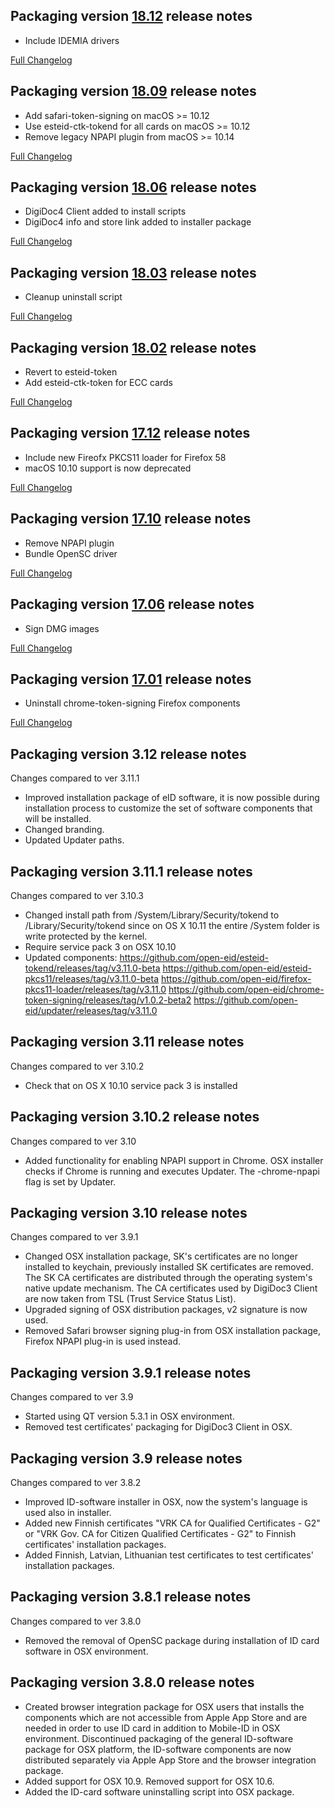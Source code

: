Packaging version [18.12](https://github.com/open-eid/osx-installer/releases/tag/v18.12) release notes
--------------------------------------------
- Include IDEMIA drivers

[Full Changelog](https://github.com/open-eid/osx-installer/compare/v18.09...v18.12)

Packaging version [18.09](https://github.com/open-eid/osx-installer/releases/tag/v18.09) release notes
--------------------------------------------
- Add safari-token-signing on macOS >= 10.12
- Use esteid-ctk-tokend for all cards on macOS >= 10.12
- Remove legacy NPAPI plugin from macOS >= 10.14

[Full Changelog](https://github.com/open-eid/osx-installer/compare/v18.06...v18.09)

Packaging version [18.06](https://github.com/open-eid/osx-installer/releases/tag/v18.06) release notes
--------------------------------------------
- DigiDoc4 Client added to install scripts
- DigiDoc4 info and store link added to installer package

[Full Changelog](https://github.com/open-eid/osx-installer/compare/v18.03...v18.06)

Packaging version [18.03](https://github.com/open-eid/osx-installer/releases/tag/v18.03) release notes
--------------------------------------------
- Cleanup uninstall script

[Full Changelog](https://github.com/open-eid/osx-installer/compare/v18.02...v18.03)

Packaging version [18.02](https://github.com/open-eid/osx-installer/releases/tag/v18.02) release notes
--------------------------------------------
- Revert to esteid-token
- Add esteid-ctk-token for ECC cards 

[Full Changelog](https://github.com/open-eid/osx-installer/compare/v17.12...v18.02)

Packaging version [17.12](https://github.com/open-eid/osx-installer/releases/tag/v17.12) release notes
--------------------------------------------
- Include new Fireofx PKCS11 loader for Firefox 58
- macOS 10.10 support is now deprecated

[Full Changelog](https://github.com/open-eid/osx-installer/compare/v17.10...v17.12)

Packaging version [17.10](https://github.com/open-eid/osx-installer/releases/tag/v17.10) release notes
--------------------------------------------
- Remove NPAPI plugin
- Bundle OpenSC driver

[Full Changelog](https://github.com/open-eid/osx-installer/compare/v17.06...v17.10)

Packaging version [17.06](https://github.com/open-eid/osx-installer/releases/tag/v17.06) release notes
--------------------------------------------
- Sign DMG images

[Full Changelog](https://github.com/open-eid/osx-installer/compare/v17.01...v17.06)

Packaging version [17.01](https://github.com/open-eid/osx-installer/releases/tag/v17.01) release notes
--------------------------------------------
- Uninstall chrome-token-signing Firefox components

[Full Changelog](https://github.com/open-eid/osx-installer/compare/v3.12.0...v17.01)


Packaging version 3.12 release notes
--------------------------------------
Changes compared to ver 3.11.1

- Improved installation package of eID software, it is now possible during installation process to customize the set of software components that will be installed. 
- Changed branding.
- Updated Updater paths.


Packaging version 3.11.1 release notes
--------------------------------------
Changes compared to ver 3.10.3

- Changed install path from /System/Library/Security/tokend to /Library/Security/tokend since on OS X 10.11 the entire /System folder is write protected by the kernel.
- Require service pack 3 on OSX 10.10
- Updated components:
https://github.com/open-eid/esteid-tokend/releases/tag/v3.11.0-beta
https://github.com/open-eid/esteid-pkcs11/releases/tag/v3.11.0-beta
https://github.com/open-eid/firefox-pkcs11-loader/releases/tag/v3.11.0
https://github.com/open-eid/chrome-token-signing/releases/tag/v1.0.2-beta2
https://github.com/open-eid/updater/releases/tag/v3.11.0


Packaging version 3.11 release notes
--------------------------------------
Changes compared to ver 3.10.2

- Check that on OS X 10.10 service pack 3 is installed


Packaging version 3.10.2 release notes
--------------------------------------
Changes compared to ver 3.10

- Added functionality for enabling NPAPI support in Chrome. OSX installer checks if Chrome is running and executes Updater. The -chrome-npapi flag is set by Updater.


Packaging version 3.10 release notes
--------------------------------------
Changes compared to ver 3.9.1

- Changed OSX installation package, SK's certificates are no longer installed to keychain, previously installed SK certificates are removed. The SK CA certificates are distributed through the operating system's native update mechanism. The CA certificates used by DigiDoc3 Client are now taken from TSL (Trust Service Status List).	
- Upgraded signing of OSX distribution packages, v2 signature is now used. 
- Removed Safari browser signing plug-in from OSX installation package, Firefox NPAPI plug-in is used instead. 


Packaging version 3.9.1 release notes
--------------------------------------
Changes compared to ver 3.9

- Started using QT version 5.3.1 in OSX environment.
- Removed test certificates' packaging for DigiDoc3 Client in OSX.


Packaging version 3.9 release notes
--------------------------------------
Changes compared to ver 3.8.2

- Improved ID-software installer in OSX, now the system's language is used also in installer.
- Added new Finnish certificates "VRK CA for Qualified Certificates - G2" or "VRK Gov. CA for Citizen Qualified Certificates - G2" to Finnish certificates' installation packages. 
- Added Finnish, Latvian, Lithuanian test certificates to test certificates' installation packages. 


Packaging version 3.8.1 release notes
--------------------------------------
Changes compared to ver 3.8.0

- Removed the removal of OpenSC package during installation of ID card software in OSX environment.


Packaging version 3.8.0 release notes
--------------------------------------

- Created browser integration package for OSX users that installs the components which are not accessible from Apple App Store and are needed in order to use ID card in addition to Mobile-ID in OSX environment. Discontinued packaging of the general ID-software package for OSX platform, the ID-software components are now distributed separately via Apple App Store and the browser integration package.
- Added support for OSX 10.9. Removed support for OSX 10.6.
- Added the ID-card software uninstalling script into OSX package.

